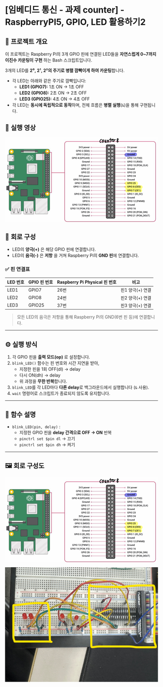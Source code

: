 # [임베디드 통신 - 과제 counter] - RaspberryPI5, GPIO, LED 활용하기2
## 📌 프로젝트 개요

이 프로젝트는 Raspberry Pi의 3개 GPIO 핀에 연결된 LED들을 **자연스럽게 0~7까지 이진수 카운팅이 구현** 하는 Bash 스크립트입니다.

3개의 LED를 **2⁰, 2¹, 2²의 주기로 병렬 깜빡이게 하여 카운팅**합니다.
- 각 LED는 아래와 같은 주기로 깜빡입니다:
  - **LED1 (GPIO7):** 1초 ON → 1초 OFF
  - **LED2 (GPIO8):** 2초 ON → 2초 OFF
  - **LED3 (GPIO25):** 4초 ON → 4초 OFF
- 각 LED는 **동시에 독립적으로 동작**하며, 전체 흐름은 **병렬 실행**(`&`)을 통해 구현됩니다.


## 🎥 실행 영상

[![실행 영상 썸네일](../../images/counter.png)](https://youtu.be/8qPh2l3y8mY)

## 🔧 회로 구성

- LED의 **양극(+)** 은 해당 GPIO 핀에 연결합니다.
- LED의 **음극(-)** 은 **저항** 을 거쳐 Raspberry Pi의 **GND 핀**에 연결합니다.

### ✅ 핀 연결표

| LED 번호 | GPIO 핀 번호 | Raspberry Pi Physical 핀 번호 | 비고              |
|----------|---------------|-------------------------------|-------------------|
| LED1     | GPIO7         | 26번                          | 핀1 양극(+) 연결   |
| LED2     | GPIO8         | 24번                          | 핀2 양극(+) 연결   |
| LED3     | GPIO25        | 37번                          | 핀3 양극(+) 연결   |

> 모든 LED의 음극은 저항을 통해 Raspberry Pi의 GND(6번 핀 등)에 연결합니다.

---

## ⚙️ 실행 방식

1. 각 GPIO 핀을 **출력 모드(op)** 로 설정합니다.
2. `blink_LED()` 함수는 핀 번호와 시간 지연을 받아,
   - 지정한 핀을 1회 OFF(dl) → delay
   - 다시 ON(dh) → delay
   - 위 과정을 **무한 반복**합니다.
3. `blink_LED`를 각 LED마다 **다른 delay**로 백그라운드에서 실행합니다 (`&` 사용).
4. `wait` 명령어로 스크립트가 종료되지 않도록 유지합니다.

---

## 🔧 함수 설명

- `blink_LED(pin, delay)` :
  - 지정한 GPIO 핀을 **delay 간격으로 OFF → ON** 반복
  - `pinctrl set $pin dl` → 끄기
  - `pinctrl set $pin dh` → 켜기

---

## 🖼️ 회로 구성도

![회로 연결도](../../images/counter.png)

![회로 연결도](../../images/counter_회로.jpg)

